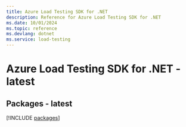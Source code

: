 ```yaml
---
title: Azure Load Testing SDK for .NET
description: Reference for Azure Load Testing SDK for .NET
ms.date: 10/01/2024
ms.topic: reference
ms.devlang: dotnet
ms.service: load-testing
---
```

# Azure Load Testing SDK for .NET - latest
## Packages - latest
[!INCLUDE [packages](load-testing-index.md)]